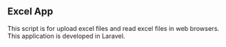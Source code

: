 ## Excel App

This script is for upload excel files and read excel files in web browsers. This application is developed in Laravel.
